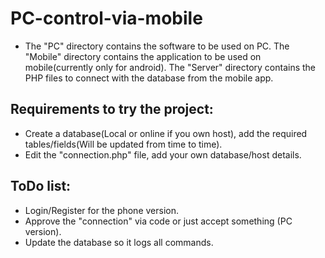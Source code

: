 # PC-control-via-mobile

- The "PC" directory contains the software to be used on PC.
The "Mobile" directory contains the application to be used on mobile(currently only for android).
The "Server" directory contains the PHP files to connect with the database from the mobile app.


## Requirements to try the project: 
- Create a database(Local or online if you own host), add the required tables/fields(Will be updated from time to time).
- Edit the "connection.php" file, add your own database/host details.

## ToDo list:
- Login/Register for the phone version.
- Approve the "connection" via code or just accept something (PC version).
- Update the database so it logs all commands.
